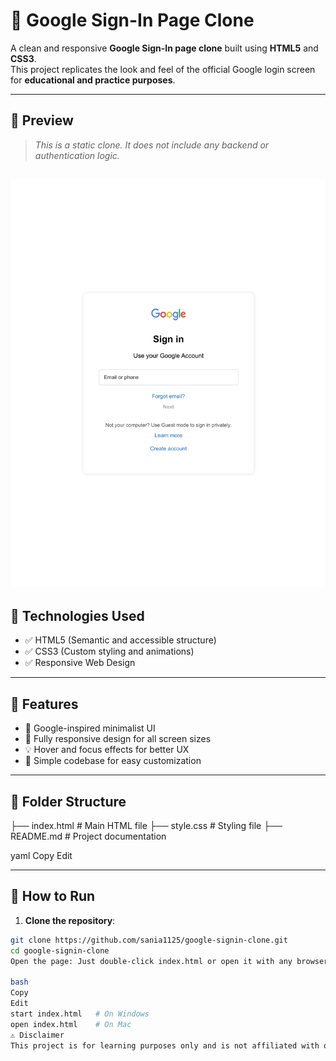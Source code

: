 # 🔐 Google Sign-In Page Clone

A clean and responsive **Google Sign-In page clone** built using **HTML5** and **CSS3**.  
This project replicates the look and feel of the official Google login screen for **educational and practice purposes**.

---

## 🌟 Preview

> *This is a static clone. It does not include any backend or authentication logic.*

[![Google Sign-In Page](screenshot.jpg)](screenshot.jpg)
---

## 🔧 Technologies Used

- ✅ HTML5 (Semantic and accessible structure)
- ✅ CSS3 (Custom styling and animations)
- ✅ Responsive Web Design

---

## 🚀 Features

- 🎯 Google-inspired minimalist UI
- 📱 Fully responsive design for all screen sizes
- 💡 Hover and focus effects for better UX
- 🧼 Simple codebase for easy customization

---

## 📁 Folder Structure

├── index.html # Main HTML file ├── style.css # Styling file ├── README.md # Project documentation

yaml
Copy
Edit

---

## 🧪 How to Run

1. **Clone the repository**:
```bash
git clone https://github.com/sania1125/google-signin-clone.git
cd google-signin-clone
Open the page: Just double-click index.html or open it with any browser:

bash
Copy
Edit
start index.html   # On Windows
open index.html    # On Mac
⚠️ Disclaimer
This project is for learning purposes only and is not affiliated with or endorsed by Google.

